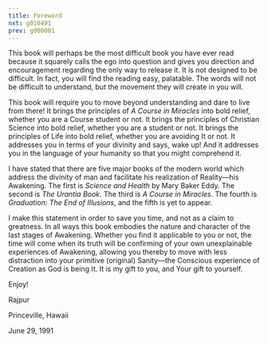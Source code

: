 ```yaml
---
title: Foreword 
nxt: g010491
prev: g000001
---
```


This book will perhaps be the most difficult book you have ever read
because it squarely calls the ego into question and gives you direction
and encouragement regarding the only way to release it. It is not
designed to be difficult. In fact, you will find the reading easy,
palatable. The words will not be difficult to understand, but the
movement they will create in you will.

This book will require you to move beyond understanding and dare to live
from there! It brings the principles of *A Course in Miracles* into bold
relief, whether you are a Course student or not. It brings the
principles of Christian Science into bold relief, whether you are a
student or not. It brings the principles of Life into bold relief,
whether you are avoiding It or not. It addresses you in terms of your
divinity and says, wake up! And it addresses you in the language of your
humanity so that you might comprehend it.

I have stated that there are five major books of the modern world which
address the divinity of man and facilitate his realization of
Reality—his Awakening. The first is *Science and Health* by Mary Baker
Eddy. The second is *The Urantia Book*. The third is *A Course
in Miracles*. The fourth is *Graduation: The End of Illusions*,
and the fifth is yet to appear.

I make this statement in order to save you time, and not as a claim to
greatness. In all ways this book embodies the nature and character of
the last stages of Awakening. Whether you find it applicable to you or
not, the time will come when its truth will be confirming of your own
unexplainable experiences of Awakening, allowing you thereby to move
with less distraction into your primitive (original) Sanity—the
Conscious experience of Creation as God is being It. It is my gift to
you, and Your gift to yourself.

Enjoy!

Rajpur

Princeville, Hawaii

June 29, 1991

